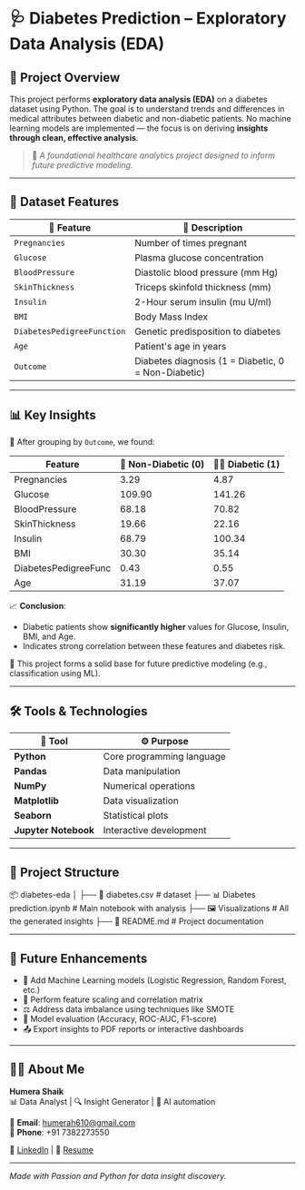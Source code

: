 # 🩺 Diabetes Prediction – Exploratory Data Analysis (EDA)

## 📌 Project Overview

This project performs **exploratory data analysis (EDA)** on a diabetes dataset using Python. The goal is to understand trends and differences in medical attributes between diabetic and non-diabetic patients. No machine learning models are implemented — the focus is on deriving **insights through clean, effective analysis**.

> 🔬 *A foundational healthcare analytics project designed to inform future predictive modeling.*

---

## 🧪 Dataset Features

| 🔹 Feature                | 📝 Description                                   |
|--------------------------|--------------------------------------------------|
| `Pregnancies`            | Number of times pregnant                         |
| `Glucose`                | Plasma glucose concentration                     |
| `BloodPressure`          | Diastolic blood pressure (mm Hg)                 |
| `SkinThickness`          | Triceps skinfold thickness (mm)                  |
| `Insulin`                | 2-Hour serum insulin (mu U/ml)                   |
| `BMI`                    | Body Mass Index                                  |
| `DiabetesPedigreeFunction` | Genetic predisposition to diabetes              |
| `Age`                    | Patient's age in years                           |
| `Outcome`                | Diabetes diagnosis (1 = Diabetic, 0 = Non-Diabetic) |

---

## 📊 Key Insights

🧠 After grouping by `Outcome`, we found:

| Feature              | 🧍 Non-Diabetic (0) | 🧑‍⚕️ Diabetic (1) |
|----------------------|--------------------|------------------|
| Pregnancies          | 3.29               | 4.87             |
| Glucose              | 109.90             | 141.26           |
| BloodPressure        | 68.18              | 70.82            |
| SkinThickness        | 19.66              | 22.16            |
| Insulin              | 68.79              | 100.34           |
| BMI                  | 30.30              | 35.14            |
| DiabetesPedigreeFunc | 0.43               | 0.55             |
| Age                  | 31.19              | 37.07            |

📈 **Conclusion**:
- Diabetic patients show **significantly higher** values for Glucose, Insulin, BMI, and Age.
- Indicates strong correlation between these features and diabetes risk.

📌 This project forms a solid base for future predictive modeling (e.g., classification using ML).

---

## 🛠️ Tools & Technologies

| 🧰 Tool        | ⚙️ Purpose                   |
|---------------|------------------------------|
| **Python**     | Core programming language    |
| **Pandas**     | Data manipulation            |
| **NumPy**      | Numerical operations         |
| **Matplotlib** | Data visualization           |
| **Seaborn**    | Statistical plots            |
| **Jupyter Notebook** | Interactive development |

---

## 📁 Project Structure

📦 diabetes-eda
│
├── 📄 diabetes.csv # dataset
├── 📊 Diabetes prediction.ipynb # Main notebook with analysis
├── 🖼️ Visualizations # All the generated insights
├── 📄 README.md # Project documentation


---

## 🔮 Future Enhancements

- 🔄 Add Machine Learning models (Logistic Regression, Random Forest, etc.)
- 📏 Perform feature scaling and correlation matrix
- ⚖️ Address data imbalance using techniques like SMOTE
- 🧪 Model evaluation (Accuracy, ROC-AUC, F1-score)
- 📤 Export insights to PDF reports or interactive dashboards

---

## 👩‍💻 About Me

**Humera Shaik**  
📊 Data Analyst | 🔍 Insight Generator | 🤖 AI automation

📧 **Email**: humerah610@gmail.com  
📱 **Phone**: +91 7382273550  

🔗 [LinkedIn](#) | 📄 [Resume](#)

---

*Made with Passion and Python for data insight discovery.*



